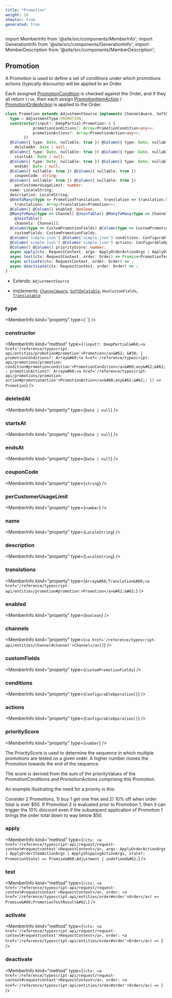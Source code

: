 ```yaml
---
title: "Promotion"
weight: 10
showtoc: true
generated: true
---
```

<!-- This file was generated from the Vendure source. Do not modify. Instead, re-run the "docs:build" script -->
import MemberInfo from '@site/src/components/MemberInfo';
import GenerationInfo from '@site/src/components/GenerationInfo';
import MemberDescription from '@site/src/components/MemberDescription';


## Promotion

<GenerationInfo sourceFile="packages/core/src/entity/promotion/promotion.entity.ts" sourceLine="57" packageName="@vendure/core" />

A Promotion is used to define a set of conditions under which promotions actions (typically discounts)
will be applied to an Order.

Each assigned <a href='/reference/typescript-api/promotions/promotion-condition#promotioncondition'>PromotionCondition</a> is checked against the Order, and if they all return `true`,
then each assign <a href='/reference/typescript-api/promotions/promotion-action#promotionitemaction'>PromotionItemAction</a> / <a href='/reference/typescript-api/promotions/promotion-action#promotionorderaction'>PromotionOrderAction</a> is applied to the Order.

```ts title="Signature"
class Promotion extends AdjustmentSource implements ChannelAware, SoftDeletable, HasCustomFields, Translatable {
  type = AdjustmentType.PROMOTION;
  constructor(input?: DeepPartial<Promotion> & {
            promotionConditions?: Array<PromotionCondition<any>>;
            promotionActions?: Array<PromotionAction<any>>;
        })
  @Column({ type: Date, nullable: true }) @Column({ type: Date, nullable: true })
    deletedAt: Date | null;
  @Column({ type: Date, nullable: true }) @Column({ type: Date, nullable: true })
    startsAt: Date | null;
  @Column({ type: Date, nullable: true }) @Column({ type: Date, nullable: true })
    endsAt: Date | null;
  @Column({ nullable: true }) @Column({ nullable: true })
    couponCode: string;
  @Column({ nullable: true }) @Column({ nullable: true })
    perCustomerUsageLimit: number;
  name: LocaleString;
  description: LocaleString;
  @OneToMany(type => PromotionTranslation, translation => translation.base, { eager: true }) @OneToMany(type => PromotionTranslation, translation => translation.base, { eager: true })
    translations: Array<Translation<Promotion>>;
  @Column() @Column() enabled: boolean;
  @ManyToMany(type => Channel) @JoinTable() @ManyToMany(type => Channel)
    @JoinTable()
    channels: Channel[];
  @Column(type => CustomPromotionFields) @Column(type => CustomPromotionFields)
    customFields: CustomPromotionFields;
  @Column('simple-json') @Column('simple-json') conditions: ConfigurableOperation[];
  @Column('simple-json') @Column('simple-json') actions: ConfigurableOperation[];
  @Column() @Column() priorityScore: number;
  async apply(ctx: RequestContext, args: ApplyOrderActionArgs | ApplyOrderItemActionArgs | ApplyShippingActionArgs, state?: PromotionState) => Promise<Adjustment | undefined>;
  async test(ctx: RequestContext, order: Order) => Promise<PromotionTestResult>;
  async activate(ctx: RequestContext, order: Order) => ;
  async deactivate(ctx: RequestContext, order: Order) => ;
}
```
* Extends: <code>AdjustmentSource</code>


* Implements: <code><a href='/reference/typescript-api/entities/interfaces#channelaware'>ChannelAware</a></code>, <code><a href='/reference/typescript-api/entities/interfaces#softdeletable'>SoftDeletable</a></code>, <code>HasCustomFields</code>, <code><a href='/reference/typescript-api/entities/interfaces#translatable'>Translatable</a></code>



<div className="members-wrapper">

### type

<MemberInfo kind="property" type={``}   />


### constructor

<MemberInfo kind="method" type={`(input?: DeepPartial&#60;<a href='/reference/typescript-api/entities/promotion#promotion'>Promotion</a>&#62; &#38; {             promotionConditions?: Array&#60;<a href='/reference/typescript-api/promotions/promotion-condition#promotioncondition'>PromotionCondition</a>&#60;any&#62;&#62;;             promotionActions?: Array&#60;<a href='/reference/typescript-api/promotions/promotion-action#promotionaction'>PromotionAction</a>&#60;any&#62;&#62;;         }) => Promotion`}   />


### deletedAt

<MemberInfo kind="property" type={`Date | null`}   />


### startsAt

<MemberInfo kind="property" type={`Date | null`}   />


### endsAt

<MemberInfo kind="property" type={`Date | null`}   />


### couponCode

<MemberInfo kind="property" type={`string`}   />


### perCustomerUsageLimit

<MemberInfo kind="property" type={`number`}   />


### name

<MemberInfo kind="property" type={`LocaleString`}   />


### description

<MemberInfo kind="property" type={`LocaleString`}   />


### translations

<MemberInfo kind="property" type={`Array&#60;Translation&#60;<a href='/reference/typescript-api/entities/promotion#promotion'>Promotion</a>&#62;&#62;`}   />


### enabled

<MemberInfo kind="property" type={`boolean`}   />


### channels

<MemberInfo kind="property" type={`<a href='/reference/typescript-api/entities/channel#channel'>Channel</a>[]`}   />


### customFields

<MemberInfo kind="property" type={`CustomPromotionFields`}   />


### conditions

<MemberInfo kind="property" type={`ConfigurableOperation[]`}   />


### actions

<MemberInfo kind="property" type={`ConfigurableOperation[]`}   />


### priorityScore

<MemberInfo kind="property" type={`number`}   />

The PriorityScore is used to determine the sequence in which multiple promotions are tested
on a given order. A higher number moves the Promotion towards the end of the sequence.

The score is derived from the sum of the priorityValues of the PromotionConditions and
PromotionActions comprising this Promotion.

An example illustrating the need for a priority is this:


Consider 2 Promotions, 1) buy 1 get one free and 2) 10% off when order total is over $50.
If Promotion 2 is evaluated prior to Promotion 1, then it can trigger the 10% discount even
if the subsequent application of Promotion 1 brings the order total down to way below $50.
### apply

<MemberInfo kind="method" type={`(ctx: <a href='/reference/typescript-api/request/request-context#requestcontext'>RequestContext</a>, args: ApplyOrderActionArgs | ApplyOrderItemActionArgs | ApplyShippingActionArgs, state?: PromotionState) => Promise&#60;Adjustment | undefined&#62;`}   />


### test

<MemberInfo kind="method" type={`(ctx: <a href='/reference/typescript-api/request/request-context#requestcontext'>RequestContext</a>, order: <a href='/reference/typescript-api/entities/order#order'>Order</a>) => Promise&#60;PromotionTestResult&#62;`}   />


### activate

<MemberInfo kind="method" type={`(ctx: <a href='/reference/typescript-api/request/request-context#requestcontext'>RequestContext</a>, order: <a href='/reference/typescript-api/entities/order#order'>Order</a>) => `}   />


### deactivate

<MemberInfo kind="method" type={`(ctx: <a href='/reference/typescript-api/request/request-context#requestcontext'>RequestContext</a>, order: <a href='/reference/typescript-api/entities/order#order'>Order</a>) => `}   />




</div>

